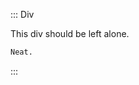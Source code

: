 ::: Div

This div should be left alone.

  ``` {.markdown add-fences=yes rewrite=yes}
  Neat.
  ```
:::
